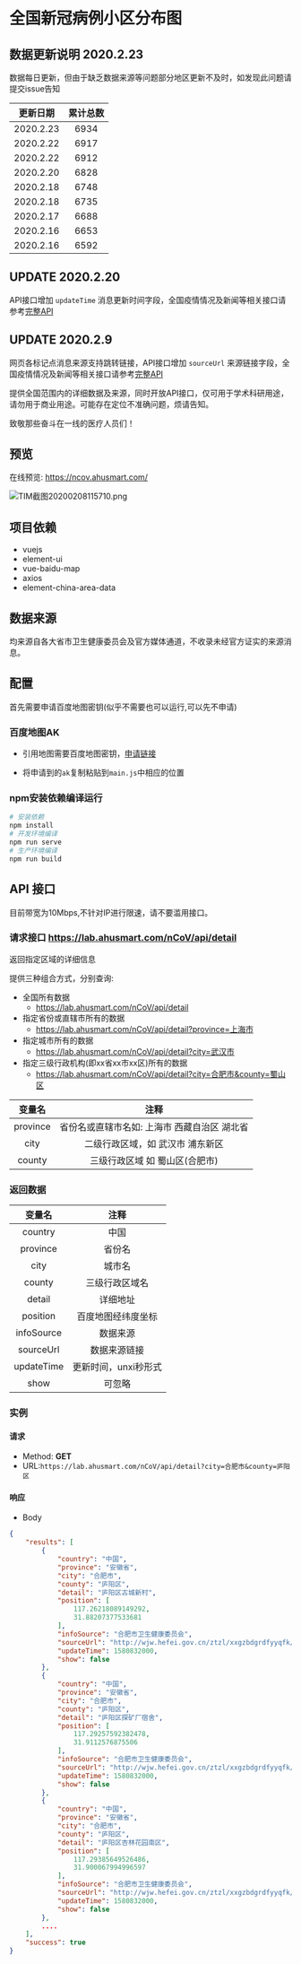 # 全国新冠病例小区分布图


## 数据更新说明 2020.2.23

数据每日更新，但由于缺乏数据来源等问题部分地区更新不及时，如发现此问题请提交issue告知

| 更新日期 | 累计总数 |
| :------------: | :---------: |
|2020.2.23 | 6934 |
|2020.2.22 | 6917 |
|2020.2.22 | 6912 |
|2020.2.20 | 6828 |
|2020.2.18 | 6748 |
|2020.2.18 | 6735 |
|2020.2.17 | 6688 |
|2020.2.16 | 6653 |
|2020.2.16 | 6592 |


## UPDATE 2020.2.20

API接口增加 `updateTime` 消息更新时间字段，全国疫情情况及新闻等相关接口请参考[完整API](https://github.com/hack-fang/nCov/blob/master/API.md)


## UPDATE 2020.2.9

网页各标记点消息来源支持跳转链接，API接口增加 `sourceUrl` 来源链接字段，全国疫情情况及新闻等相关接口请参考[完整API](https://github.com/hack-fang/nCov/blob/master/API.md)


提供全国范围内的详细数据及来源，同时开放API接口，仅可用于学术科研用途，请勿用于商业用途。可能存在定位不准确问题，烦请告知。


致敬那些奋斗在一线的医疗人员们！


## 预览

在线预览: https://ncov.ahusmart.com/

![TIM截图20200208115710.png](https://i.loli.net/2020/02/08/WXCkU4YZtjQobsr.png)



## 项目依赖

- vuejs
- element-ui
- vue-baidu-map
- axios
- element-china-area-data

## 数据来源

均来源自各大省市卫生健康委员会及官方媒体通道，不收录未经官方证实的来源消息。


## 配置

首先需要申请百度地图密钥(似乎不需要也可以运行,可以先不申请)

### 百度地图AK

- 引用地图需要百度地图密钥，[申请链接](http://lbsyun.baidu.com/apiconsole/key)

- 将申请到的`ak`复制粘贴到`main.js`中相应的位置

### npm安装依赖编译运行

```bash
# 安装依赖
npm install
# 开发环境编译
npm run serve
# 生产环境编译
npm run build
```


## API 接口

目前带宽为10Mbps,不针对IP进行限速，请不要滥用接口。


### 请求接口 https://lab.ahusmart.com/nCoV/api/detail

返回指定区域的详细信息

提供三种组合方式，分别查询:
-  全国所有数据
    - https://lab.ahusmart.com/nCoV/api/detail
-  指定省份或直辖市所有的数据
    - https://lab.ahusmart.com/nCoV/api/detail?province=上海市
-  指定城市所有的数据
    - https://lab.ahusmart.com/nCoV/api/detail?city=武汉市
-  指定三级行政机构(即xx省xx市xx区)所有的数据
    - https://lab.ahusmart.com/nCoV/api/detail?city=合肥市&county=蜀山区


|  变量名 |  注释 |
| :------------: | :------------: |
| province  | 省份名或直辖市名如: 上海市 西藏自治区 湖北省 |
| city  | 二级行政区域，如 武汉市 浦东新区  |
| county  | 三级行政区域 如 蜀山区(合肥市) |

### 返回数据 


|  变量名 |  注释 |
| :------------: | :------------: |
|  country |  中国 |
|  province | 省份名  |
| city  |  城市名 |
|  county |  	三级行政区域名  |
| detail |  详细地址 |
| position  | 百度地图经纬度坐标  |
| infoSource  | 数据来源  |
| sourceUrl  | 数据来源链接  |
| updateTime  | 更新时间，unxi秒形式  |
|  show |   	可忽略 |



### 实例 

#### 请求

- Method: **GET**
- URL:```https://lab.ahusmart.com/nCoV/api/detail?city=合肥市&county=庐阳区```


#### 响应

- Body

```json
{
    "results": [
        {
            "country": "中国",
            "province": "安徽省",
            "city": "合肥市",
            "county": "庐阳区",
            "detail": "庐阳区古城新村",
            "position": [
                117.26218089149292,
                31.88207377533681
            ],
            "infoSource": "合肥市卫生健康委员会",
            "sourceUrl": "http://wjw.hefei.gov.cn/ztzl/xxgzbdgrdfyyqfk/xxfb/17723463.html",
            "updateTime": 1580832000,
            "show": false
        },
        {
            "country": "中国",
            "province": "安徽省",
            "city": "合肥市",
            "county": "庐阳区",
            "detail": "庐阳区探矿厂宿舍",
            "position": [
                117.29257592382478,
                31.9112576875506
            ],
            "infoSource": "合肥市卫生健康委员会",
            "sourceUrl": "http://wjw.hefei.gov.cn/ztzl/xxgzbdgrdfyyqfk/xxfb/17723463.html",
            "updateTime": 1580832000,
            "show": false
        },
        {
            "country": "中国",
            "province": "安徽省",
            "city": "合肥市",
            "county": "庐阳区",
            "detail": "庐阳区杏林花园南区",
            "position": [
                117.29385649526486,
                31.900067994996597
            ],
            "infoSource": "合肥市卫生健康委员会",
            "sourceUrl": "http://wjw.hefei.gov.cn/ztzl/xxgzbdgrdfyyqfk/xxfb/17723463.html",
            "updateTime": 1580832000,
            "show": false
        },
        ....
    ],
    "success": true
}
```






